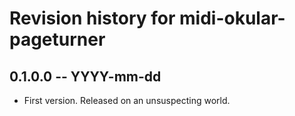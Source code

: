 # Revision history for midi-okular-pageturner

## 0.1.0.0 -- YYYY-mm-dd

* First version. Released on an unsuspecting world.
